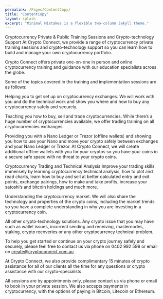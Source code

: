 ```yaml
---
permalink: /Pages/ContentCopy/
title: "ContentCopy"
layout: splash
excerpt: "Minimal Mistakes is a flexible two-column Jekyll theme."
---
```


Cryptocurrency Private & Public Training Sessions and Crypto-technology Support
At Crypto Connect, we provide a range of cryptocurrency private training sessions and crypto-technology support so you can learn how to build and manage your own cryptocurrency portfolio.

Crypto Connect offers private one-on-one in person and online cryptocurrency training and guidance with our education specialists across the globe.

Some of the topics covered in the training and implementation sessions are as follows:

Helping you to get set up on cryptocurrency exchanges.
We will work with you and do the technical work and show you where and how to buy any cryptocurrency safely and securely.

Teaching you how to buy, sell and trade cryptocurrencies.
While there’s a huge number of cryptocurrencies available, we offer trading training on all cryptocurrencies exchanges.

Providing you with a Nano Ledger or Trezor (offline wallets) and showing you how to use your Nano and move your crypto safely between exchanges and your Nano Ledger or Trezor.
At Crypto Connect, we will create additional offline wallets with you for your cryptos so you have your coins in a secure safe space with no threat to your crypto coins.

Cryptocurrency Trading and Technical Analysis
Improve your trading skills immensely by learning cryptocurrency technical analysis, how to plot and read charts, learn how to buy and sell at better calculated entry and exit points, exchange pairings, how to make and take profits, increase your satoshi’s and bitcoin holdings and much more.

Understanding the cryptocurrency market.
We will also share the technology and properties of the crypto coins, including the market trends so you have a complete understanding in why you are investing in a cryptocurrency coin.

All other crypto-technology solutions.
Any crypto issue that you may have such as wallet issues, incorrect sending and receiving, masternodes, staking,  crypto recoveries or any other cryptocurrency technical problem.

To help you get started or continue on your crypto journey safely and securely, please feel free to contact us via phone on 0402 992 599  or email on create@cryptoconnect.com.au

At Crypto Connect, we also provide complimentary 15 minutes of crypto assistance for all of our clients all the time for any questions or crypto assistance with our crypto-specialists.

All sessions are by appointments only, please contact us via phone or email to book in your private session.
We also accepts payments in cryptocurrency, with the options of paying in Bitcoin, Litecoin or Ethereum.
